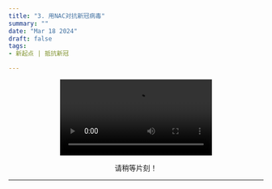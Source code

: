 ```yaml
---
title: "3. 用NAC对抗新冠病毒"
summary: ""
date: "Mar 18 2024"
draft: false
tags:
- 新起点 | 抵抗新冠

---
```

<center>

<video controls>
  <source src="https://filedn.com/lASHf0LVqmwBNdJJL6RAY5y/Truth%20tv/Newstart%20-%20weimar/%E3%80%90%E6%96%B0%E8%B5%B7%E7%82%B9%E3%80%91%203.%20%E7%94%A8NAC%E5%AF%B9%E6%8A%97%E6%96%B0%E5%86%A0%E7%97%85%E6%AF%92.mp4" type="video/mp4" />
  <p>
    Your browser doesn't support HTML5 video. Here is a
    <a href="https://filedn.com/lASHf0LVqmwBNdJJL6RAY5y/Truth%20tv/Newstart%20-%20weimar/%E3%80%90%E6%96%B0%E8%B5%B7%E7%82%B9%E3%80%91%203.%20%E7%94%A8NAC%E5%AF%B9%E6%8A%97%E6%96%B0%E5%86%A0%E7%97%85%E6%AF%92.mp4">link to the video</a> instead.
  </p>
</video>

请稍等片刻！


---